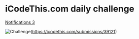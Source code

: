 # iCodeThis.com daily challenge
[Notifications 3](https://icodethis.com/submissions/39121)


![Challenge](https://shismqklzntzxworibfn.supabase.co/storage/v1/object/public/previews/8aa25eb8-7e6b-4e7c-8a1e-065f66897780.png)(https://icodethis.com/submissions/39121)
